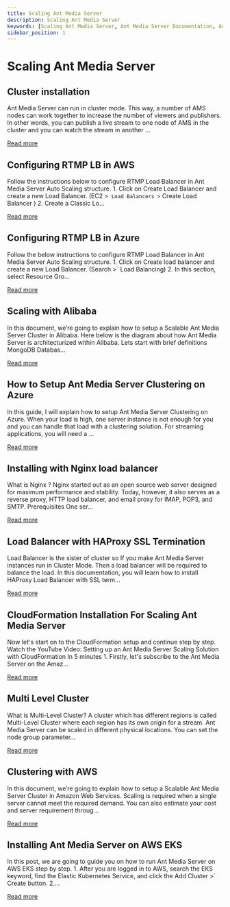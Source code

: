 ```yaml
---
title: Scaling Ant Media Server
description: Scaling Ant Media Server
keywords: [Scaling Ant Media Server, Ant Media Server Documentation, Ant Media Server Tutorials]
sidebar_position: 1
---
```

# Scaling Ant Media Server


Cluster installation
--------------------

Ant Media Server can run in cluster mode. This way, a number of AMS nodes can work together to increase the number of viewers and publishers. In other words, you can publish a live stream to one node of AMS in the cluster and you can watch the stream in another ...

[Read more](/guides/clustering-and-scaling/cluster-installation/)


Configuring RTMP LB in AWS
--------------------------

Follow the instructions below to configure RTMP Load Balancer in Ant Media Server Auto Scaling structure. 1. Click on Create Load Balancer and create a new Load Balancer. (EC2 >` Load Balancers >` Create Load Balancer ) 2. Create a Classic Lo...

[Read more](/guides/clustering-and-scaling/aws/configuring-rtmp-lb-in-aws/)



Configuring RTMP LB in Azure
----------------------------

Follow the below instructions to configure RTMP Load Balancer in Ant Media Server Auto Scaling structure. 1. Click on Create load balancer and create a new Load Balancer. (Search >` Load Balancing) 2. In this section, select Resource Gro...

[Read more](/guides/clustering-and-scaling/azure/configuring-rtmp-lb-in-azure)



Scaling with Alibaba
--------------------

In this document, we’re going to explain how to setup a Scalable Ant Media Server Cluster in Alibaba. Here below is the diagram about how Ant Media Server is architecturized within Alibaba. Lets start with brief definitions MongoDB Databas...

[Read more](/guides/clustering-and-scaling/alibaba/scaling-with-alibaba/)



How to Setup Ant Media Server Clustering on Azure
-------------------------------------------------

In this guide, I will explain how to setup Ant Media Server Clustering on Azure. When your load is high, one server instance is not enough for you and you can handle that load with a clustering solution. For streaming applications, you will need a ...

[Read more](/guides/clustering-and-scaling/azure/setup-ams-clustering-at-azure)



Installing with Nginx load balancer
-----------------------------------

What is Nginx ? Nginx started out as an open source web server designed for maximum performance and stability. Today, however, it also serves as a reverse proxy, HTTP load balancer, and email proxy for IMAP, POP3, and SMTP. Prerequisites One ser...

[Read more](/guides/clustering-and-scaling/cluster-installation/load-balancing/nginx-load-balancer/)



Load Balancer with HAProxy SSL Termination
------------------------------------------

Load Balancer is the sister of cluster so If you make Ant Media Server instances run in Cluster Mode. Then a load balancer will be required to balance the load. In this documentation, you will learn how to install HAProxy Load Balancer with SSL term...

[Read more](/guides/clustering-and-scaling/cluster-installation/load-balancing/load-balancer-with-haproxy-ssl-termination/)



CloudFormation Installation For Scaling Ant Media Server
--------------------------------------------------------

Now let's start on to the CloudFormation setup and continue step by step. Watch the YouTube Video: Setting up an Ant Media Server Scaling Solution with CloudFormation In 5 minutes 1. Firstly, let's subscribe to the Ant Media Server on the Amaz...

[Read more](/guides/clustering-and-scaling/aws/scale-with-aws-cloudformation/)



Multi Level Cluster
-------------------

What is Multi-Level Cluster? A cluster which has different regions is called Multi-Level Cluster where each region has its own origin for a stream. Ant Media Server can be scaled in different physical locations. You can set the node group parameter...

[Read more](/guides/clustering-and-scaling/multi-level-cluster/)



Clustering with AWS
-------------------

In this document, we’re going to explain how to setup a Scalable Ant Media Server Cluster in Amazon Web Services. Scaling is required when a single server cannot meet the required demand. You can also estimate your cost and server requirement throug...

[Read more](/guides/clustering-and-scaling/aws/clustering-with-aws/)



Installing Ant Media Server on AWS EKS
--------------------------------------

In this post, we are going to guide you on how to run Ant Media Server on AWS EKS step by step. 1. After you are logged in to AWS, search the EKS keyword, find the Elastic Kubernetes Service, and click the Add Cluster >` Create button. 2....

[Read more](/guides/clustering-and-scaling/kubernetes/installing-ams-on-aws-eks/)
